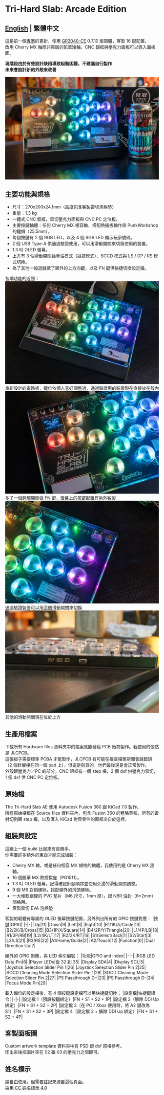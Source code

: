 # Tri-Hard Slab: Arcade Edition
## **[English](README.md) | 繁體中文**
這是前一個[專案](https://github.com/Rev1s10n/Tri-Hard-slab-v2)的更新，使用 [GP2040-CE](https://gp2040-ce.info/) 0.7.10 版韌體，客製 16 鍵配置。<br>
改用 Cherry MX 軸而非原版的凱華矮軸，CNC 鋁框與壓克力面板可以嵌入面板圖。

**現階段由於有些設計缺陷導致組裝困難，不建議自行製作**<br>
**未來會設計新的外殼來改善**

![The beauty shot 2](images/THSAE-000-main.jpg)
## 主要功能與規格
- 尺寸：270x200x24.1mm（高度包含客製雷切泡棉墊）
- 重量：1.3 kg
- 一體式 CNC 鋁框，雷切壓克力面板與 CNC PC 定位板。
- 主要按鍵軸體：任何 Cherry MX 相容軸，搭配熱插拔軸作與 PunkWorkshop 的鍵帽（25.5mm）。
- 每個按鍵有 2 個 RGB LED，以及 4 個 RGB LED 顯示玩家號碼。
- 2 個 USB Type-A 供通過驗證使用，可以用滑動開關來切換使用的裝置。
- 1.3 吋 OLED 螢幕。
- 上方有 3 個滑動開關給專注模式（競技模式）、SOCD 模式與 LS / DP / RS 模式切換。
- 為了其他一般遊戲做了額外的上方向鍵，以及 FN 鍵供快捷切換設定檔。

各項功能的近照：
![The core](images/THSAE-001-full.jpg)
重新設計的電路板，鍵位依個人喜好調整過，通過驗證用的裝置現在直接放在殼內
![Functions and display](images/THSAE-002-screen_and_stuff.jpg)
多了一個輕觸開關做 FN 鍵，螢幕上的按鍵配置有另外客製
![Passthrough switch](images/THSAE-003-pass_switch.jpg)
通過驗證裝置可以用這個滑動開關來切換
![Slide switches](images/THSAE-004-slider.jpg)
其他的滑動開關現在位於上方

## 生產用檔案
下載所有 Hardware files 資料夾中的檔案就能發給 PCB 廠商製作。我使用的依然是 JLCPCB。<br>
這張板子需要標準 PCBA 才能製作，JLCPCB 有可能在檢查檔案期間會跳錯誤（2 個針腳接在同一個 pad 上），但這是刻意的，他們最後還是會正常製作。<br>
外殼跟壓克力／PC 的部分，CNC 鋁框有一個 step 檔，2 個 dxf 供壓克力雷切，1 個 dxf 供 CNC PC 定位板。

## 原始檔
The Tri-Hard Slab AE 使用 Autodesk Fusion 360 跟 KiCad 7.0 製作。<br>
所有原始檔都在 Source files 資料夾內，包含 Fusion 360 的粗略草稿，所有的雷射切割跟 step 檔，以及匯入 KiCad 對齊零件的圖都出自於這裡。

## 組裝與設定
這跟上一個 build 比起來有些棘手。<br>
你需要許多額外的東西才能完成組裝：
- Cherry MX 軸，或是任何相容 MX 規格的軸體，我使用的是 Cherry MX 黑軸。
- 16 個凱華 MX 熱插拔座（PG1511）。
- 1.3 吋 OLED 螢幕，記得確認針腳順序並使用旁邊的滑動開關調整。
- 9 個 M6 對鎖螺絲，搭配額外的沉頭螺絲。
- 一大堆軟跟硬的 PVC 墊片（M6 尺寸，1mm 厚），跟 NBR 油封（6*2mm）間格用。
- 客製雷切 EVA 泡棉墊

客製的韌體有專屬的 OLED 螢幕按鍵配置，另外列出所有的 GPIO 按鍵對應：
|按鍵|GPIO|
|-|-|
|Up|11|
|Down|9|
|Left|8|
|Right|10|
|B1/1K/A/Circle|13|
|B2/2K/B/Cross|15|
|B3/1P/X/Square|14|
|B4/2P/Y/Triangle|20|
|L1/4P/LB|18|
|R1/3P/RB|19|
|L2/4K/LT|17|
|R2/3K/RT|16|
|S1/Select/Back|1|
|S2/Start|3|
|L3/LS|21|
|R3/RS|22|
|A1/Home/Guide|2|
|A2/Touch|12|
|Function|0|
|Dual Direction Up|7|

額外的 GPIO 對應，與 LED 索引編號：
|功能|GPIO and index|
|-|-|
|RGB LED Data Pin|6|
|Player LEDs|從 32 到 35|
|Display SDA|4|
|Display SCL|5|
|Joystick Selection Slider Pin 1|26|
|Joystick Selection Slider Pin 2|25|
|SOCD Cleaning Mode Selection Slider Pin 1|28|
|SOCD Cleaning Mode Selection Slider Pin 2|27|
|PS Passthrough D+|23|
|PS Passthrough D-|24|
|Focus Mode Pin|29|

載入備份的設定檔後，有 4 個按鍵設定檔可以用快捷鍵切換：
|設定檔|快捷鍵組合|
|-|-|
|設定檔 1（預設按鍵綁定）|FN + S1 + S2 + 1P|
|設定檔 2（解除 DDI Up 綁定）|FN + S1 + S2 + 2P|
|設定檔 3（在 PC / Xbox 使用時，將 A2 鍵改為 S1）|FN + S1 + S2 + 3P|
|設定檔 4（設定檔 3 + 解除 DDI Up 綁定）|FN + S1 + S2 + 4P|

## 客製面板圖

Custom artwork template 資料夾中有 PSD 跟 dxf 原檔參考。<br>
印出來後把圖片夾在 02 跟 03 的壓克力之間即可。

## 姓名標示
請自由使用，但需要註記來源自這個頁面。<br>
[採用 CC 姓名標示 4.0](https://creativecommons.org/licenses/by/4.0/)

